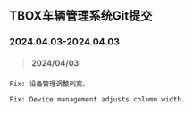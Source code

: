 ## TBOX车辆管理系统Git提交

### 2024.04.03-2024.04.03

> #### 2024/04/03

```
Fix: 设备管理调整列宽。

Fix: Device management adjusts column width.
```

